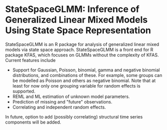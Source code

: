 StateSpaceGLMM: Inference of Generalized Linear Mixed Models Using State Space Representation
======

StateSpaceGLMM is an R package for analysis of generalized linear mixed models via state space approach. StateSpaceGLMM is a front end for R package KFAS, which focuses on GLMMs without the complexity of KFAS. Current features include

* Support for Gaussian, Poisson, binomial, gamma and negative binomial distributions, and combinations of these. For example, some groups can be modelled as Poisson and others as negative binomial. Note that at least for now only one grouping variable for random effects is supported.
* REML and ML estimation of unknown model parameters.
* Prediction of missing and "future" observations.
* Correlating and independent random effects.

In future, option to add (possibly correlating) structural time series components will be added.

